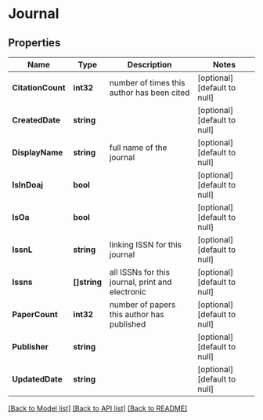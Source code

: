 # Journal

## Properties
Name | Type | Description | Notes
------------ | ------------- | ------------- | -------------
**CitationCount** | **int32** | number of times this author has been cited | [optional] [default to null]
**CreatedDate** | **string** |  | [optional] [default to null]
**DisplayName** | **string** | full name of the journal | [optional] [default to null]
**IsInDoaj** | **bool** |  | [optional] [default to null]
**IsOa** | **bool** |  | [optional] [default to null]
**IssnL** | **string** | linking ISSN for this journal | [optional] [default to null]
**Issns** | **[]string** | all ISSNs for this journal, print and electronic | [optional] [default to null]
**PaperCount** | **int32** | number of papers this author has published | [optional] [default to null]
**Publisher** | **string** |  | [optional] [default to null]
**UpdatedDate** | **string** |  | [optional] [default to null]

[[Back to Model list]](../README.md#documentation-for-models) [[Back to API list]](../README.md#documentation-for-api-endpoints) [[Back to README]](../README.md)

